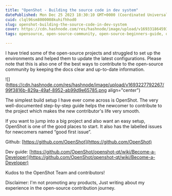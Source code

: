```yaml
---
title: "OpenShot - Building the source code in dev system"
datePublished: Mon Dec 25 2023 18:30:10 GMT+0000 (Coordinated Universal Time)
cuid: clql96sm8000008kuhifhhod0
slug: openshot-building-the-source-code-in-dev-system
cover: https://cdn.hashnode.com/res/hashnode/image/upload/v1693318645934/ead57497-4e95-4954-b0fd-2c8d8bc1c7f3.png
tags: opensource, open-source-community, open-source-beginners-guide, open-shot, openshot

---
```


I have tried some of the open-source projects and struggled to set up the environments and helped them to update the latest configurations. Please note that this is also one of the best ways to contribute to the open-source community by keeping the docs clear and up-to-date information.

![](https://cdn.hashnode.com/res/hashnode/image/upload/v1693227792267/99f3816b-829a-49af-8952-ab99d9e65785.png align="center")

The simplest build setup I have ever come across is OpenShot. The very well-documented step-by-step guide helps the newcomer to contribute to the project which makes the new contributor's life very smooth.

If you want to jump into a big project and also want an easy setup, OpenShot is one of the good places to start. It also has the labelled issues for newcomers named “good first issue”.

Github: [https://github.com/OpenShot](https://github.com/OpenShot)

Dev guide: [https://github.com/OpenShot/openshot-qt/wiki/Become-a-Developer](https://github.com/OpenShot/openshot-qt/wiki/Become-a-Developer)

Kudos to the OpenShot Team and contributors!

Disclaimer: I'm not promoting any products, Just writing about my experience in the open-source contribution journey.
